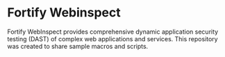 # Fortify Webinspect
Fortify WebInspect provides comprehensive dynamic application security testing (DAST) of complex web applications and services. This repository was created to share sample macros and scripts.
